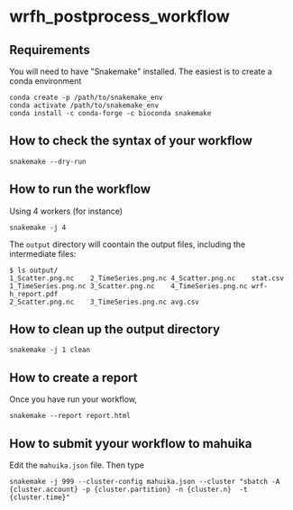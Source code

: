 # wrfh_postprocess_workflow

## Requirements

You will need to have "Snakemake" installed. The easiest is to create a conda environment
```
conda create -p /path/to/snakemake_env
conda activate /path/to/snakemake_env
conda install -c conda-forge -c bioconda snakemake
```

## How to check the syntax of your workflow

```
snakemake --dry-run
```

## How to run the workflow

Using 4 workers (for instance)
```
snakemake -j 4
```

The `output` directory will coontain the output files, including the intermediate files:
```
$ ls output/
1_Scatter.png.nc	2_TimeSeries.png.nc	4_Scatter.png.nc	stat.csv
1_TimeSeries.png.nc	3_Scatter.png.nc	4_TimeSeries.png.nc	wrf-h_report.pdf
2_Scatter.png.nc	3_TimeSeries.png.nc	avg.csv
```

## How to clean up the output directory

```
snakemake -j 1 clean
```

## How to create a report

Once you have run your workflow,
```
snakemake --report report.html
```

## How to submit yyour workflow to mahuika

Edit the `mahuika.json` file. Then type
```
snakemake -j 999 --cluster-config mahuika.json --cluster "sbatch -A {cluster.account} -p {cluster.partition} -n {cluster.n}  -t {cluster.time}"
```

